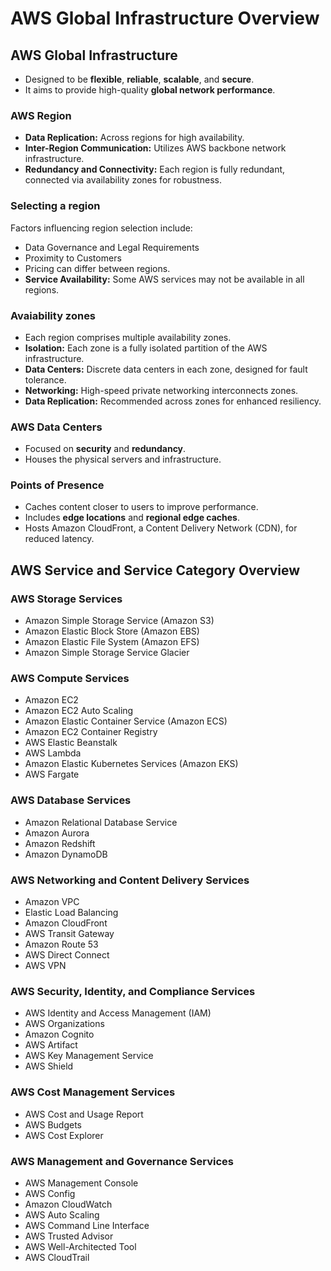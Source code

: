 # AWS Global Infrastructure Overview

## AWS Global Infrastructure

- Designed to be **flexible**, **reliable**, **scalable**, and **secure**.
- It aims to provide high-quality **global network performance**.

### AWS Region

- **Data Replication:** Across regions for high availability.
- **Inter-Region Communication:** Utilizes AWS backbone network infrastructure.
- **Redundancy and Connectivity:** Each region is fully redundant, connected via availability zones for robustness.

### Selecting a region

Factors influencing region selection include:

- Data Governance and Legal Requirements
- Proximity to Customers
- Pricing can differ between regions.
- **Service Availability:** Some AWS services may not be available in all regions.

### Avaiability zones

- Each region comprises multiple availability zones.
- **Isolation:** Each zone is a fully isolated partition of the AWS infrastructure.
- **Data Centers:** Discrete data centers in each zone, designed for fault tolerance.
- **Networking:** High-speed private networking interconnects zones.
- **Data Replication:** Recommended across zones for enhanced resiliency.

### AWS Data Centers

- Focused on **security** and **redundancy**.
- Houses the physical servers and infrastructure.

### Points of Presence

- Caches content closer to users to improve performance.
- Includes **edge locations** and **regional edge caches**.
- Hosts Amazon CloudFront, a Content Delivery Network (CDN), for reduced latency.

## AWS Service and Service Category Overview

### AWS Storage Services

- Amazon Simple Storage Service (Amazon S3)
- Amazon Elastic Block Store (Amazon EBS)
- Amazon Elastic File System (Amazon EFS)
- Amazon Simple Storage Service Glacier

### AWS Compute Services

- Amazon EC2
- Amazon EC2 Auto Scaling
- Amazon Elastic Container Service (Amazon ECS)
- Amazon EC2 Container Registry
- AWS Elastic Beanstalk
- AWS Lambda
- Amazon Elastic Kubernetes Services (Amazon EKS)
- AWS Fargate

### AWS Database Services

- Amazon Relational Database Service
- Amazon Aurora
- Amazon Redshift
- Amazon DynamoDB

### AWS Networking and Content Delivery Services

- Amazon VPC
- Elastic Load Balancing
- Amazon CloudFront
- AWS Transit Gateway
- Amazon Route 53
- AWS Direct Connect
- AWS VPN

### AWS Security, Identity, and Compliance Services

- AWS Identity and Access Management (IAM)
- AWS Organizations
- Amazon Cognito
- AWS Artifact
- AWS Key Management Service
- AWS Shield

### AWS Cost Management Services

- AWS Cost and Usage Report
- AWS Budgets
- AWS Cost Explorer

### AWS Management and Governance Services

- AWS Management Console
- AWS Config
- Amazon CloudWatch
- AWS Auto Scaling
- AWS Command Line Interface
- AWS Trusted Advisor
- AWS Well-Architected Tool
- AWS CloudTrail

